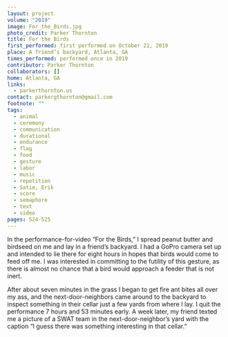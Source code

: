 ```yaml
---
layout: project
volume: "2019"
image: For_the_Birds.jpg
photo_credit: Parker Thornton
title: For the Birds
first_performed: first performed on October 21, 2019
place: A friend’s backyard, Atlanta, GA
times_performed: performed once in 2019
contributor: Parker Thornton
collaborators: []
home: Atlanta, GA
links:
  - parkerthornton.us
contact: parkergthornton@gmail.com
footnote: ""
tags:
  - animal
  - ceremony
  - communication
  - durational
  - endurance
  - flag
  - food
  - gesture
  - labor
  - music
  - repetition
  - Satie, Erik
  - score
  - semaphore
  - text
  - video
pages: 524-525
---
```


In the performance-for-video “For the Birds,” I spread peanut butter and birdseed on me and lay in a friend’s backyard. I had a GoPro camera set up and intended to lie there for eight hours in hopes that birds would come to feed off me. I was interested in committing to the futility of this gesture, as there is almost no chance that a bird would approach a feeder that is not inert.

After about seven minutes in the grass I began to get fire ant bites all over my ass, and the next-door-neighbors came around to the backyard to inspect something in their cellar just a few yards from where I lay. I quit the performance 7 hours and 53 minutes early. A week later, my friend texted me a picture of a SWAT team in the next-door-neighbor’s yard with the caption “I guess there was something interesting in that cellar.”

